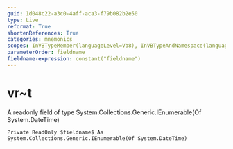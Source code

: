 ```yaml
---
guid: 1d048c22-a3c0-4aff-aca3-f79b082b2e50
type: Live
reformat: True
shortenReferences: True
categories: mnemonics
scopes: InVBTypeMember(languageLevel=Vb8), InVBTypeAndNamespace(languageLevel=Vb8)
parameterOrder: fieldname
fieldname-expression: constant("fieldname")
---
```


# vr~t

A readonly field of type System.Collections.Generic.IEnumerable(Of System.DateTime)

```
Private ReadOnly $fieldname$ As System.Collections.Generic.IEnumerable(Of System.DateTime)
```
